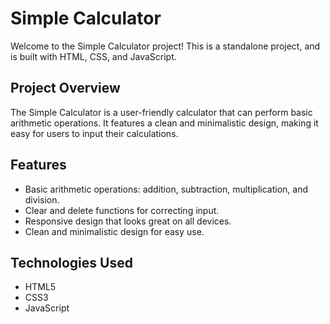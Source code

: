# Simple Calculator

Welcome to the Simple Calculator project! This is a standalone project, and is built with HTML, CSS, and JavaScript.

## Project Overview

The Simple Calculator is a user-friendly calculator that can perform basic arithmetic operations. It features a clean and minimalistic design, making it easy for users to input their calculations.

## Features

- Basic arithmetic operations: addition, subtraction, multiplication, and division.
- Clear and delete functions for correcting input.
- Responsive design that looks great on all devices.
- Clean and minimalistic design for easy use.

## Technologies Used

- HTML5
- CSS3
- JavaScript


